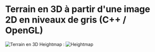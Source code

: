 # Terrain en 3D à partir d'une image 2D en niveaux de gris (C++ / OpenGL)
![Terrain en 3D](https://raw.github.com/adimux/terrain-opengl/master/screenshot_3D.png)
Heightmap :
![Heightmap](https://raw.github.com/adimux/terrain-opengl/data/heightmaps/favorites/bave/heightmap.bmp)
